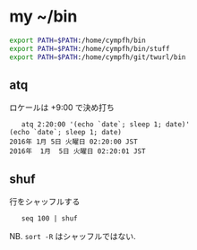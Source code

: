 # my ~/bin

```bash
export PATH=$PATH:/home/cympfh/bin
export PATH=$PATH:/home/cympfh/bin/stuff
export PATH=$PATH:/home/cympfh/git/twurl/bin
```


## atq

ロケールは +9:00 で決め打ち

```
   atq 2:20:00 '(echo `date`; sleep 1; date)'
(echo `date`; sleep 1; date)
2016年 1月 5日 火曜日 02:20:00 JST
2016年  1月  5日 火曜日 02:20:01 JST
```

## shuf

行をシャッフルする

```
   seq 100 | shuf
```

NB. `sort -R` はシャッフルではない.


